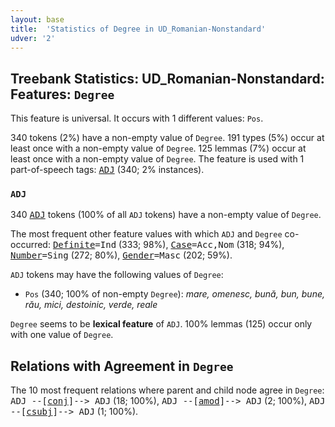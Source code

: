```yaml
---
layout: base
title:  'Statistics of Degree in UD_Romanian-Nonstandard'
udver: '2'
---
```


## Treebank Statistics: UD_Romanian-Nonstandard: Features: `Degree`

This feature is universal.
It occurs with 1 different values: `Pos`.

340 tokens (2%) have a non-empty value of `Degree`.
191 types (5%) occur at least once with a non-empty value of `Degree`.
125 lemmas (7%) occur at least once with a non-empty value of `Degree`.
The feature is used with 1 part-of-speech tags: <tt><a href="ro_nonstandard-pos-ADJ.html">ADJ</a></tt> (340; 2% instances).

### `ADJ`

340 <tt><a href="ro_nonstandard-pos-ADJ.html">ADJ</a></tt> tokens (100% of all `ADJ` tokens) have a non-empty value of `Degree`.

The most frequent other feature values with which `ADJ` and `Degree` co-occurred: <tt><a href="ro_nonstandard-feat-Definite.html">Definite</a></tt><tt>=Ind</tt> (333; 98%), <tt><a href="ro_nonstandard-feat-Case.html">Case</a></tt><tt>=Acc,Nom</tt> (318; 94%), <tt><a href="ro_nonstandard-feat-Number.html">Number</a></tt><tt>=Sing</tt> (272; 80%), <tt><a href="ro_nonstandard-feat-Gender.html">Gender</a></tt><tt>=Masc</tt> (202; 59%).

`ADJ` tokens may have the following values of `Degree`:

* `Pos` (340; 100% of non-empty `Degree`): <em>mare, omenesc, bună, bun, bune, rău, mici, destoinic, verde, reale</em>

`Degree` seems to be **lexical feature** of `ADJ`. 100% lemmas (125) occur only with one value of `Degree`.

## Relations with Agreement in `Degree`

The 10 most frequent relations where parent and child node agree in `Degree`:
<tt>ADJ --[<tt><a href="ro_nonstandard-dep-conj.html">conj</a></tt>]--> ADJ</tt> (18; 100%),
<tt>ADJ --[<tt><a href="ro_nonstandard-dep-amod.html">amod</a></tt>]--> ADJ</tt> (2; 100%),
<tt>ADJ --[<tt><a href="ro_nonstandard-dep-csubj.html">csubj</a></tt>]--> ADJ</tt> (1; 100%).

